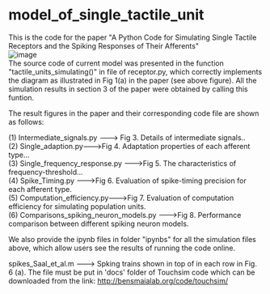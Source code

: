 # model_of_single_tactile_unit
This is the code for the paper "A Python Code for Simulating Single Tactile Receptors and the Spiking Responses of Their Afferents"  
 ![image](https://github.com/ouyangqq/model_of_single_tactile_unit/blob/master/Saved_figs/diagram.jpg)  
The source code of current model was presented in the function "tactile_units_simulating()" in file of receptor.py, which correctly implements the diagram as illustrated in Fig 1(a) in the paper (see above figure). All the simulation results in section 3 of the paper were obtained by calling this funtion. 

The result figures in the paper and their corresponding code file are shown as follows:  

 
(1)  Intermediate_signals.py ---> Fig 3. Details of intermediate signals..  
(2)  Single_adaption.py--->Fig 4. Adaptation properties of each afferent type...  
(3)  Single_frequency_response.py --->Fig 5. The characteristics of frequency-threshold...  
(4)  Spike_Timing.py --->Fig 6. Evaluation of spike-timing precision for each afferent type.  
(5)  Computation_efficiency.py--->Fig 7. Evaluation of computation efficiency for simulating population units.  
(6)  Comparisons_spiking_neuron_models.py --->Fig 8. Performance comparison between different spiking neuron models.   

We also provide the ipynb files in folder "ipynbs" for all the simulation files above, which allow users see the results of running the code online.  

spikes_Saal_et_al.m  ---> Spking trains shown in top of in each row in Fig. 6 (a). The file must be put in 'docs' folder of Touchsim code which can be downloaded from the link: http://bensmaialab.org/code/touchsim/
